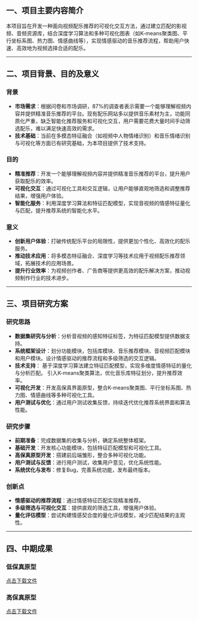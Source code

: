 ## 一、项目主要内容简介

本项目旨在开发一种面向视频配乐推荐的可视化交互方法，通过建立匹配的影视频、音频资源库，结合深度学习算法和多种可视化图表（如K-means聚类图、平行坐标系图、热力图、情感曲线等），实现情感驱动的音乐推荐流程，帮助用户快速、高效地为视频选择合适的配乐。

---

## 二、项目背景、目的及意义

### 背景
- **市场需求**：根据问卷和市场调研，87%的调查者表示需要一个能够理解视频内容并提供精准音乐推荐的平台。现有配乐网站多以提供音乐素材为主，功能同质化严重，缺乏智能化推荐服务和可视化交互，用户需要花费大量时间手动筛选配乐，难以满足快速高效的需求。
- **技术基础**：当前在多模态特征融合（如视频中人物情绪识别）和音乐情绪识别与可视化等方面已有研究基础，为本项目提供了技术支持。

### 目的
- **精准推荐**：开发一个能够理解视频内容并提供精准音乐推荐的平台，提升用户获取配乐的效率。
- **可视化交互**：通过可视化工具和交互逻辑，让用户能够直观地筛选和调整推荐结果，增强用户体验。
- **智能化服务**：利用深度学习算法和特征匹配模型，实现音视频的情感特征量化与匹配，提升推荐系统的智能化水平。

### 意义
- **创新用户体验**：打破传统配乐平台的局限性，提供更加个性化、高效化的配乐服务。
- **推动技术应用**：将多模态特征融合、深度学习等技术应用于视频配乐推荐领域，拓展技术的应用场景。
- **提升行业效率**：为视频创作者、广告商等提供更高效的配乐解决方案，推动视频制作行业的技术进步。

---

## 三、项目研究方案

### 研究思路
- **数据集研究与分析**：分析音视频的感知特征标签，为特征匹配模型提供数据支持。
- **系统框架设计**：划分功能模块，包括库模块、音乐推荐模块、音视频匹配模块和用户模块。设计情感驱动的推荐流程和多级筛选的交互逻辑。
- **技术支持**：
基于深度学习算法建立特征匹配模型，实现多维度情感特征的量化与分析匹配。
引入K-means聚类算法，优化音乐库特征划分，提升推荐效率。
- **可视化开发**：开发高保真界面原型，整合K-means聚类图、平行坐标系图、热力图、情感曲线等多种可视化工具。
- **用户测试与优化**：通过用户测试收集反馈，持续迭代优化推荐系统界面和算法性能。

### 研究步骤
- **前期准备**：完成数据集的收集与分析，确定系统整体框架。
- **基础开发**：开发核心功能模块，包括特征匹配模型和可视化工具。
- **高保真原型开发**：搭建前后端雏形，整合多种可视化功能。
- **用户测试与反馈**：进行用户测试，收集用户意见，优化系统性能。
- **系统优化与发布**：修复Bug，完善系统功能，发布最终版本。
### 创新点
- **情感驱动的推荐流程**：通过情感特征匹配实现精准推荐。
- **多级筛选与可视化交互**：提供直观的筛选工具，增强用户体验。
- **量化评估模型**：尝试构建情感契合度的量化评估模型，减少匹配结果的主观性。

---

## 四、中期成果

### 低保真原型
[点击下载文件](../assets/低保真原型.zip)
### 高保真原型
[点击下载文件](../assets/高保真原型.zip)
